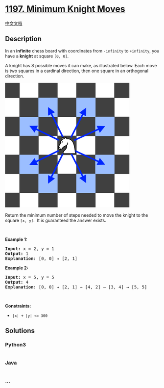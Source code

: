 # [1197. Minimum Knight Moves](https://leetcode.com/problems/minimum-knight-moves)

[中文文档](/solution/1100-1199/1197.Minimum%20Knight%20Moves/README.md)

## Description

<p>In an <strong>infinite</strong> chess board with coordinates from <code>-infinity</code> to <code>+infinity</code>, you have a <strong>knight</strong> at square <code>[0, 0]</code>.</p>

<p>A knight has 8 possible moves it can make, as illustrated below. Each move is two squares in a cardinal direction, then one square in an orthogonal direction.</p>

![](./images/knight.png)

<p>Return the minimum number of steps needed to move the knight to the square <code>[x, y]</code>.  It is guaranteed the answer exists.</p>

<p> </p>
<p><strong>Example 1:</strong></p>

<pre>
<strong>Input:</strong> x = 2, y = 1
<strong>Output:</strong> 1
<strong>Explanation: </strong>[0, 0] → [2, 1]
</pre>

<p><strong>Example 2:</strong></p>

<pre>
<strong>Input:</strong> x = 5, y = 5
<strong>Output:</strong> 4
<strong>Explanation: </strong>[0, 0] → [2, 1] → [4, 2] → [3, 4] → [5, 5]
</pre>

<p> </p>
<p><strong>Constraints:</strong></p>

<ul>
	<li><code>|x| + |y| <= 300</code></li>
</ul>

## Solutions

<!-- tabs:start -->

### **Python3**

```python

```

### **Java**

```java

```

### **...**

```

```

<!-- tabs:end -->
